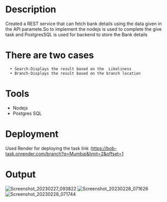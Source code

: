 # Description 
   Created a REST service that can fetch bank details using the data given in the API paramete.So to implement the  nodejs is used to complete the give task and PostgresSQL is used for backend to store the Bank details
   # There are two cases 
      • Search-Displays the result based on the  Likeliness 
      • Branch-Displays the result based on the branch location 
# Tools
  * Nodejs
  * Postgres SQL
# Deployment 
  Used Render for deploying the task  link :https://bob-task.onrender.com/branch?q=Mumbai&limit=2&offset=1
# Output
![Screenshot_20230227_093822](https://user-images.githubusercontent.com/77102491/221616711-3aebc1a9-2193-4a75-adbb-14a448be10b6.png)
![Screenshot_20230228_071626](https://user-images.githubusercontent.com/77102491/221872695-fbeece43-996e-42bc-add4-a8fee3f2d332.png)
![Screenshot_20230228_071744](https://user-images.githubusercontent.com/77102491/221872862-c5577f57-ce82-4387-93e5-f43c394735ab.png)
